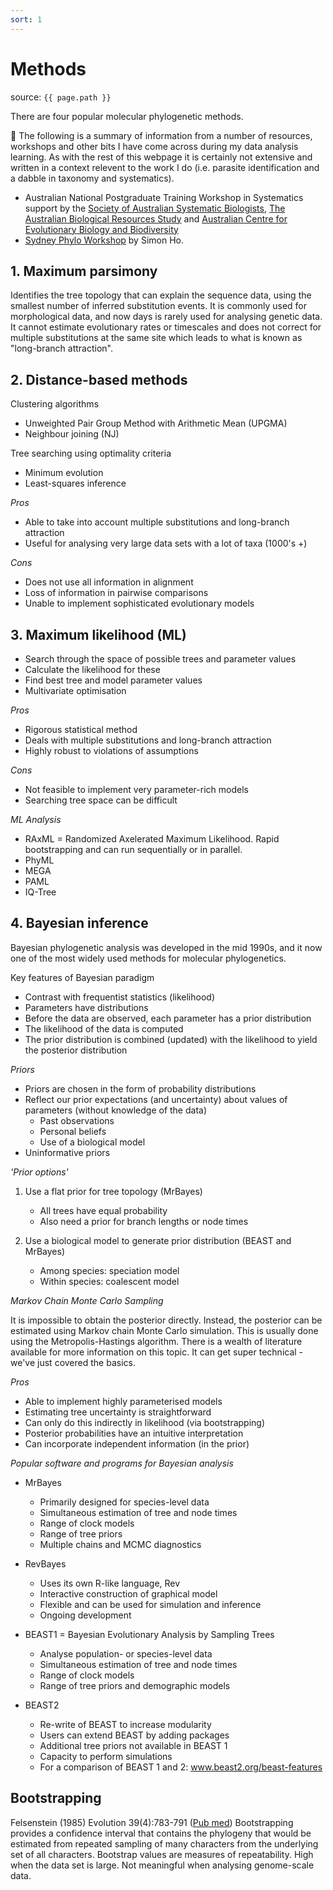 ```yaml
---
sort: 1
---
```


# Methods


source: `{{ page.path }}`


There are four popular molecular phylogenetic methods.

:link: The following is a summary of information from a number of resources, workshops and other bits I have come across during my data analysis learning. As with the rest of this webpage it is certainly not extensive and written in a context relevent to the work I do (i.e. parasite identification and a dabble in taxonomy and systematics).

* Australian National Postgraduate Training Workshop in Systematics support by the [Society of Australian Systematic Biologists](https://www.sasb.org.au), [The Australian Biological Resources Study](http://www.environment.gov.au/science/abrs) and [Australian Centre for Evolutionary Biology and Biodiversity](https://www.adelaide.edu.au/environment/acebb/)
* [Sydney Phylo Workshop](https://github.com/simon-ho/SydneyPhyloWorkshop) by Simon Ho.


## 1. Maximum parsimony

Identifies the tree topology that can explain the sequence data, using the smallest number of inferred substitution events. It is commonly used for morphological data, and now days is rarely used for analysing genetic data. It cannot estimate evolutionary rates or timescales and does not correct for multiple substitutions at the same site which leads to what is known as "long-branch attraction".

## 2. Distance-based methods

Clustering algorithms
  - Unweighted Pair Group Method with Arithmetic Mean (UPGMA)
  - Neighbour joining (NJ)

Tree searching using optimality criteria
  - Minimum evolution
  - Least-squares inference

*Pros*

  - Able to take into account multiple substitutions and long-branch attraction
  - Useful for analysing very large data sets with a lot of taxa (1000's +)

*Cons*

  - Does not use all information in alignment
  - Loss of information in pairwise comparisons
  - Unable to implement sophisticated evolutionary models

## 3. Maximum likelihood (ML)

  - Search through the space of possible trees and parameter values
  - Calculate the likelihood for these
  - Find best tree and model parameter values
  - Multivariate optimisation

*Pros*

  - Rigorous statistical method
  - Deals with multiple substitutions and long-branch attraction
  - Highly robust to violations of assumptions

*Cons*

  - Not feasible to implement very parameter-rich models
  - Searching tree space can be difficult

*ML Analysis*

* RAxML = Randomized Axelerated Maximum Likelihood. Rapid bootstrapping and can run sequentially or in parallel.
* PhyML
* MEGA
* PAML
* IQ-Tree

## 4. Bayesian inference

Bayesian phylogenetic analysis was developed in the mid 1990s, and it now  one of the most widely used methods for molecular phylogenetics.

Key features of Bayesian paradigm

  - Contrast with frequentist statistics (likelihood)
  - Parameters have distributions
  - Before the data are observed, each parameter has a prior distribution
  - The likelihood of the data is computed
  - The prior distribution is combined (updated) with the likelihood to yield the posterior distribution

*Priors*

  - Priors are chosen in the form of probability distributions
  - Reflect our prior expectations (and uncertainty) about values of parameters (without knowledge of the data)
      * Past observations
      * Personal beliefs
      * Use of a biological model
  - Uninformative priors

*'Prior options'*

1. Use a flat prior for tree topology (MrBayes)
    - All trees have equal probability
    - Also need a prior for branch lengths or node times

2. Use a biological model to generate prior distribution (BEAST and MrBayes)
    - Among species: speciation model
    - Within species: coalescent model

*Markov Chain Monte Carlo Sampling*

It is impossible to obtain the posterior directly.  Instead, the posterior can be estimated using Markov chain Monte Carlo simulation. This is usually done using the Metropolis-Hastings algorithm. There is a wealth of literature available for more information on this topic. It can get super technical - we've just covered the basics.

*Pros*

  - Able to implement highly parameterised models
  - Estimating tree uncertainty is straightforward
  - Can only do this indirectly in likelihood (via bootstrapping)
  - Posterior probabilities have an intuitive interpretation
  - Can incorporate independent information (in the prior)

*Popular software and programs for Bayesian analysis*

  - MrBayes
    * Primarily designed for species-level data
    * Simultaneous estimation of tree and node times
    * Range of clock models
    * Range of tree priors
    * Multiple chains and MCMC diagnostics

  - RevBayes
    * Uses its own R-like language, Rev
    * Interactive construction of graphical model
    * Flexible and can be used for simulation and inference
    * Ongoing development

  - BEAST1 = Bayesian Evolutionary Analysis by Sampling Trees
    * Analyse population- or species-level data
    * Simultaneous estimation of tree and node times
    * Range of clock models
    * Range of tree priors and demographic models

  - BEAST2
    * Re-write of BEAST to increase modularity
    * Users can extend BEAST by adding packages
    * Additional tree priors not available in BEAST 1
    * Capacity to perform simulations
    * For a comparison of BEAST 1 and 2: www.beast2.org/beast-features


## Bootstrapping

Felsenstein (1985) Evolution 39(4):783-791 ([Pub med](https://www.ncbi.nlm.nih.gov/pubmed/28561359))
Bootstrapping provides a confidence interval that contains the phylogeny that would be estimated from repeated sampling of many characters from the underlying set of all characters. Bootstrap values are measures of repeatability. High when the data set is large. Not meaningful when analysing genome-scale data.
